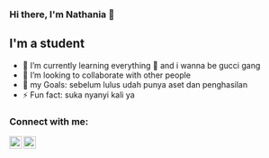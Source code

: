 ### Hi there, I'm Nathania 👋 



## I'm a student

- 🌱 I’m currently learning everything 🤣 and i wanna be gucci gang
- 👯 I’m looking to collaborate with other people
- 🥅 my  Goals: sebelum lulus udah punya aset dan penghasilan
- ⚡ Fun fact: suka nyanyi  kali ya

### Connect with me:

[<img align="left" alt="nathania-santa-19a180225| LinkedIn" width="22px" src="https://cdn.jsdelivr.net/npm/simple-icons@v3/icons/linkedin.svg" />][linkedin]
[<img align="left" alt="nathaniasan | Instagram" width="22px" src="https://cdn.jsdelivr.net/npm/simple-icons@v3/icons/instagram.svg" />][instagram]
 
 </details>


[instagram]: https://instagram.com/nathaniasan
[linkedin]: https://www.linkedin.com/in/nathania-santa-19a180225/

